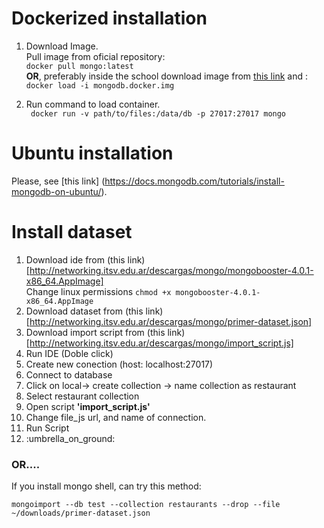 # Dockerized installation

1.  Download Image.  
Pull image from oficial repository:  
 `docker pull mongo:latest`  
**OR**, preferably inside the school download image from [this link](http://networking.itsv.edu.ar/descargas/mongo/mongodb.docker.img) and :  
 `docker load -i mongodb.docker.img`   
    
2. Run command to load container.  
 ` docker run -v path/to/files:/data/db -p 27017:27017 mongo`   

# Ubuntu installation

Please, see [this link] (https://docs.mongodb.com/tutorials/install-mongodb-on-ubuntu/).  

# Install dataset  
1. Download ide from (this link)[http://networking.itsv.edu.ar/descargas/mongo/mongobooster-4.0.1-x86_64.AppImage]  
   Change linux permissions `chmod +x mongobooster-4.0.1-x86_64.AppImage`  
1. Download dataset from (this link)[http://networking.itsv.edu.ar/descargas/mongo/primer-dataset.json]  
1. Download import script from (this link)[http://networking.itsv.edu.ar/descargas/mongo/import_script.js]
1. Run IDE (Doble click)  
1. Create new conection (host: localhost:27017)
1. Connect to database
1. Click on local-> create collection -> name collection as restaurant
1. Select restaurant collection
1.  Open script **'import_script.js'**
1. Change file_js url, and name of connection.
1. Run Script
1. :umbrella_on_ground: 

### OR....  
If you install mongo shell, can try  this method:  

`mongoimport --db test --collection restaurants --drop --file ~/downloads/primer-dataset.json`  
